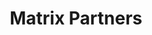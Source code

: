---
layout: firm_page
title: "Matrix Partners"
id: "matrixpartners.com"
permalink: "/matrixpartnersmatrixpartners.com/"
website: "https://matrixpartners.com"
offices: "San Francisco (United States), Boston (United States)"
investment_stages: "Pre-Seed, Seed, Series A, Series B"
portfolio_companies: "Apple, FedEx, Oculus, Canva, ApartmentList, EarnIn, Flexible Finance, Mudflap, Side, Steadily, Zest AI, Accord, Infinity AI, Meshcapade, August Health, Chameleon, Fivetran, Flock Safety, Mashgin, Parabola, Hashboard, Hookdeck, Objective, Ampersand, LM Studio, Rainforest, Benny, Courier, Propel Data, Baya Systems, Centaur Labs, Lightforce, Lightmatter, LogRocket, Nubis, Xtalic, Headlight, Apollo, CloudBees, Salsify, Smartcat, Acacia, Afterpay, GOAT, Hubspot, Suno, Zendesk, 15Five, AMCC"
portfolio_link: "https://matrixpartners.com/#portfolio"
investment_markets: "AI, Frontier, FinTech, B2B, Consumer, HealthTech, Infrastructure, Semiconductors"
founded_year: ""
description: "Matrix Partners is an early-stage venture capital firm investing from idea through Series A. They partner with founders possessing deep technical expertise and a clear vision for the future. The firm is known for its contrarian investment approach and long-term commitment to its portfolio companies."
linkedin: "https://www.linkedin.com/company/matrix-vc"
twitter: ""
instagram: ""
team_page: "https://matrixpartners.com/#team"
investor_type: "Venture Capital"
crunchbase: ""
pitchbook: ""

# SEO Optimization
meta_title: "Matrix Partners - VC Firm - projectstartups.com"
meta_description: "Matrix Partners, Matrix Partners is an early-stage venture capital firm investing from idea through Series A. They partner with founders possessing deep technical expe..."
meta_keywords: "Matrix Partners, AI, Frontier, FinTech, B2B, Consumer, HealthTech, Infrastructure, Semiconductors, VC firm, venture capital, startup investor, projectstartups.com"
canonical_url: "https://vc.projectstartups.com/matrixpartnersmatrixpartners.com/"
---